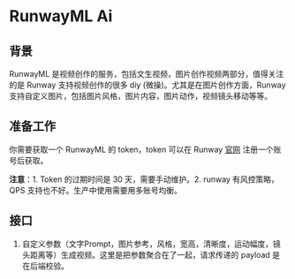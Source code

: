 # RunwayML Ai

## 背景

RunwayML 是视频创作的服务，包括文生视频，图片创作视频两部分，值得关注的是 Runway 支持视频创作的很多 diy (微操)。尤其是在图片创作方面，Runway 支持自定义图片，包括图片风格，图片内容，图片动作，视频镜头移动等等。

## 准备工作

你需要获取一个 RunwayML 的 token，token 可以在 Runway [官网]("https://app.runwayml.com/") 注册一个账号后获取。

**注意**：1. Token 的过期时间是 30 天，需要手动维护。2. runway 有风控策略，QPS 支持也不好。生产中使用需要用多账号均衡。

## 接口

1. 自定义参数（文字Prompt，图片参考，风格，宽高，清晰度，运动幅度，镜头距离等）生成视频。这里是把参数聚合在了一起，请求传递的 payload 是在后端校验。

